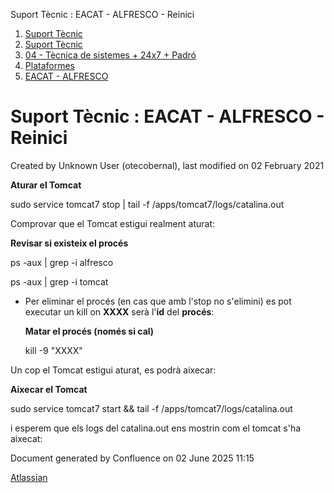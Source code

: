 Suport Tècnic : EACAT - ALFRESCO - Reinici  

1.  [Suport Tècnic](index.md)
2.  [Suport Tècnic](13893782.md)
3.  [04 - Tècnica de sistemes + 24x7 + Padró](26313202.md)
4.  [Plataformes](Plataformes_41520520.md)
5.  [EACAT - ALFRESCO](EACAT---ALFRESCO_41520680.md)

Suport Tècnic : EACAT - ALFRESCO - Reinici
==========================================

Created by Unknown User (otecobernal), last modified on 02 February 2021

**Aturar el Tomcat**

sudo service tomcat7 stop | tail -f /apps/tomcat7/logs/catalina.out

  

Comprovar que el Tomcat estigui realment aturat:

**Revisar si existeix el procés**

ps -aux | grep -i alfresco

ps -aux | grep -i tomcat

  

*   Per eliminar el procés (en cas que amb l'stop no s'elimini) es pot executar un kill on **XXXX** serà l'**id** del **procés**:
    
    **Matar el procés (només si cal)**
    
    kill -9 "XXXX"
    

  

Un cop el Tomcat estigui aturat, es podrà aixecar:

**Aixecar el Tomcat**

sudo service tomcat7 start && tail -f /apps/tomcat7/logs/catalina.out

i esperem que els logs del catalina.out ens mostrin com el tomcat s'ha aixecat:

Document generated by Confluence on 02 June 2025 11:15

[Atlassian](http://www.atlassian.com/)